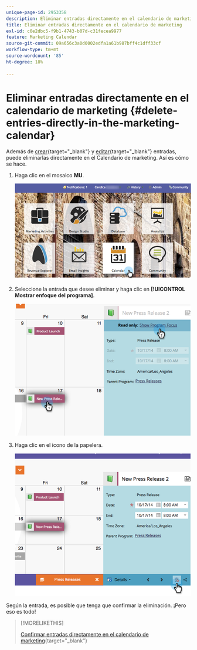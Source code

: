 ```yaml
---
unique-page-id: 2953358
description: Eliminar entradas directamente en el calendario de marketing - Documentos de Marketo - Documentación del producto
title: Eliminar entradas directamente en el calendario de marketing
exl-id: c0e2dbc5-f9b1-4743-b07d-c31fecea9977
feature: Marketing Calendar
source-git-commit: 09a656c3a0d0002edfa1a61b987bff4c1dff33cf
workflow-type: tm+mt
source-wordcount: '85'
ht-degree: 18%

---
```


# Eliminar entradas directamente en el calendario de marketing {#delete-entries-directly-in-the-marketing-calendar}

Además de [crear](/help/marketo/product-docs/core-marketo-concepts/marketing-calendar/working-with-the-calendar/create-entries-directly-in-the-marketing-calendar.md){target="_blank"} y [editar](/help/marketo/product-docs/core-marketo-concepts/marketing-calendar/working-with-the-calendar/edit-entries-directly-in-the-marketing-calendar.md){target="_blank"} entradas, puede eliminarlas directamente en el Calendario de marketing. Así es cómo se hace.

1. Haga clic en el mosaico **MU**.

   ![](assets/2017-05-10-15-30-47-4.png)

1. Seleccione la entrada que desee eliminar y haga clic en **[!UICONTROL Mostrar enfoque del programa]**.

   ![](assets/image2014-10-20-13-3a20-3a33.png)

1. Haga clic en el icono de la papelera.

   ![](assets/image2014-10-20-13-3a20-3a42.png)

Según la entrada, es posible que tenga que confirmar la eliminación. ¡Pero eso es todo!

>[!MORELIKETHIS]
>
>[Confirmar entradas directamente en el calendario de marketing](/help/marketo/product-docs/core-marketo-concepts/marketing-calendar/working-with-the-calendar/confirm-entries-directly-in-the-marketing-calendar.md){target="_blank"}
